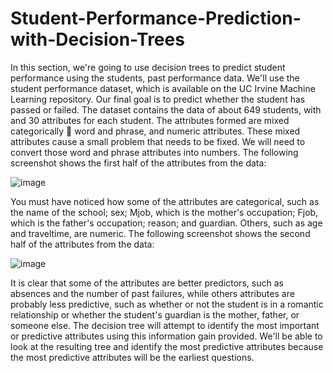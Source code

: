 # Student-Performance-Prediction-with-Decision-Trees
In this section, we're going to use decision trees to predict student performance using the students, past performance data. We'll use the student performance dataset, which is available on the UC Irvine Machine Learning repository. Our final goal is to predict whether the student has passed or failed. The dataset contains the data of about 649 students, with and 30 attributes for each student. The attributes formed are mixed categorically 􀁢 word and phrase, and numeric attributes. These mixed attributes cause a small problem that needs to be fixed. We will need to convert those word and phrase attributes into numbers. The following screenshot shows the first half of the attributes from the data:

   ![image](https://user-images.githubusercontent.com/30040796/148901699-585f5842-9f33-4efe-b786-50fdc15d5a5c.png)

You must have noticed how some of the attributes are categorical, such as the name of the school; sex; Mjob, which is the mother's occupation; Fjob, which is the father's occupation; reason; and guardian. Others, such as age and traveltime, are numeric. The following screenshot shows the second half of the attributes from the data:

![image](https://user-images.githubusercontent.com/30040796/148902012-91620305-3c21-4d51-a581-1eb99acd3e20.png)

It is clear that some of the attributes are better predictors, such as absences and the number of past failures, while others attributes are probably less predictive, such as whether or not the student is in a romantic relationship or whether the student's guardian is the mother, father, or someone else. The decision tree will attempt to identify the most important or predictive attributes using this information gain provided. We'll be able to look at the resulting tree and identify the most predictive attributes because the most predictive attributes will be the earliest questions.
